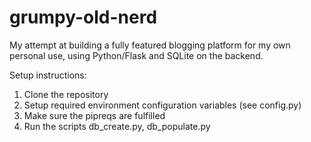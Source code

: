 # grumpy-old-nerd

My attempt at building a fully featured blogging platform for my own personal use, using Python/Flask and SQLite on the backend.

Setup instructions:<br>
1.  Clone the repository<br>
2.  Setup required environment configuration variables (see config.py)<br>
3.  Make sure the pipreqs are fulfilled<br>
4.  Run the scripts db_create.py, db_populate.py<br>
